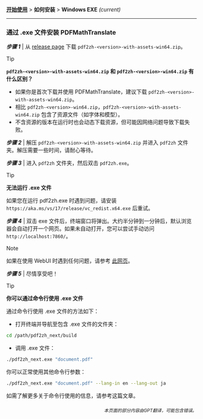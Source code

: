 [**开始使用**](./getting-started.md) > **如何安装** > **Windows EXE** _(current)_

---

### 通过 .exe 文件安装 PDFMathTranslate

***步骤 1*** | 从 [release page](https://github.com/PDFMathTranslate/PDFMathTranslate-next/releases) 下载 `pdf2zh-<version>-with-assets-win64.zip`。

> [!TIP]
> **`pdf2zh-<version>-with-assets-win64.zip` 和 `pdf2zh-<version>-win64.zip` 有什么区别？**
>
> - 如果你是首次下载并使用 PDFMathTranslate，建议下载 `pdf2zh-<version>-with-assets-win64.zip`。
> - 相比 `pdf2zh-<version>-win64.zip`，`pdf2zh-<version>-with-assets-win64.zip` 包含了资源文件（如字体和模型）。
> - 不含资源的版本在运行时也会动态下载资源，但可能因网络问题导致下载失败。

***步骤 2*** | 解压 `pdf2zh-<version>-with-assets-win64.zip` 并进入 `pdf2zh` 文件夹。解压需要一些时间，请耐心等待。

***步骤 3*** | 进入 `pdf2zh` 文件夹，然后双击 `pdf2zh.exe`。

> [!TIP]
> **无法运行 .exe 文件**
>
> 如果您在运行 pdf2zh.exe 时遇到问题，请安装 `https://aka.ms/vs/17/release/vc_redist.x64.exe` 后重试。

***步骤 4*** | 双击 exe 文件后，终端窗口将弹出。大约半分钟到一分钟后，默认浏览器会自动打开一个网页。如果未自动打开，您可以尝试手动访问 `http://localhost:7860/`。

> [!NOTE]
>
> 如果在使用 WebUI 时遇到任何问题，请参考 [此网页](./USAGE_webui.md)。

***步骤 5*** | 尽情享受吧！

> [!TIP]
> **你可以通过命令行使用 .exe 文件**
>
> 通过命令行使用 .exe 文件的方法如下：
>
> - 打开终端并导航至包含 .exe 文件的文件夹：
>
> ```bash
> cd /path/pdf2zh_next/build
> ```
>
> - 调用 .exe 文件：
>
> ```bash
> ./pdf2zh_next.exe "document.pdf"
> ```
>
> 你可以正常使用其他命令行参数：
>
> ```bash
> ./pdf2zh_next.exe "document.pdf" --lang-in en --lang-out ja
> ```
>
> 如需了解更多关于命令行使用的信息，请参考这篇文章。

<div align="right"> 
<h6><small>本页面的部分内容由GPT翻译，可能包含错误。</small></h6>